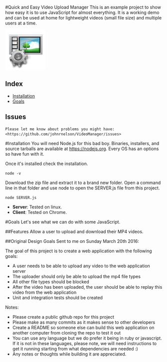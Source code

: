 #Quick and Easy Video Upload Manager
This is an example project to show how easy it is to use JavaScript for almost everything. It is a working demo and can be used at home for lightweight videos (small file size) and multiple users at a time. 

![alt text](/www/html/images/supervista_videoproduction_overlay_track_manager_128.png "Video Manager")

## Index
- [Installation](#installation)
- [Goals](#goals)


## Issues
    Please let me know about problems you might have: <https://github.com/johnrnelson/VideoManager/issues>



#Installation
You will need Node.js for this bad boy. Binaries, installers, and source tarballs are available at
<https://nodejs.org>. Every OS has an options so have fun with it.

Once it's installed check the installation.

```
node -v
```

Download the zip file and extract it to a brand new folder. Open a command line in that folder and
use node to open the SERVER.js file from this project.
```
node SERVER.js
```


* **Server**: Tested on linux.
* **Client**: Tested on Chrome.


#Goals
Let's see what we can do with some JavaScript.

##Features
Allow a user to upload and download their MP4 videos. 

##Original Design Goals
Sent to me on  Sunday March 20th 2016:

The goal of this project is to create a web application with the following goals:

- A user needs to be able to upload any video to the web application server
- The uploader should only be able to upload the mp4 file types
- All other file types should be blocked
- After the video has been uploaded, the user should be able to replay this video from the web application
- Unit and integration tests should be created


Notes:
- Please create a public github repo for this project
- Please make as many commits as it makes sense to other developers
- Create a README so someone else can build this web application on another computer from cloning the repo to test it out
- You can use any language but we do prefer it being in ruby or javascript. If it is not in these languages, please note, we will need instructions to get it running starting from what dependencies are needed :)
- Any notes or thoughts while building it are appreciated. 




